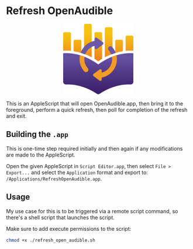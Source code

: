 # Refresh OpenAudible

<p align="center">
<img width="192" alt="Light/Dark Mode Icon" src="icon.png"/>
</p>

This is an AppleScript that will open OpenAudible.app, then bring it to the foreground,
perform a quick refresh, then poll for completion of the refresh and exit.

## Building the `.app`

This is  one-time step required initially and then again if any modifications are made to
the AppleScript.

Open the given AppleScript in `Script Editor.app`, then select `File > Export...` and select
the `Application` format and export to: `/Applications/RefreshOpenAudible.app`.

## Usage

My use case for this is to be triggered via a remote script command, so there's a shell 
script that launches the script.

Make sure to add execute permissions to the script:

```sh
chmod +x ./refresh_open_audible.sh
```

